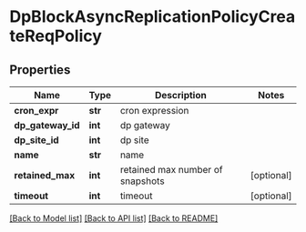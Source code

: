 # DpBlockAsyncReplicationPolicyCreateReqPolicy

## Properties
Name | Type | Description | Notes
------------ | ------------- | ------------- | -------------
**cron_expr** | **str** | cron expression | 
**dp_gateway_id** | **int** | dp gateway | 
**dp_site_id** | **int** | dp site | 
**name** | **str** | name | 
**retained_max** | **int** | retained max number of snapshots | [optional] 
**timeout** | **int** | timeout | [optional] 

[[Back to Model list]](../README.md#documentation-for-models) [[Back to API list]](../README.md#documentation-for-api-endpoints) [[Back to README]](../README.md)


